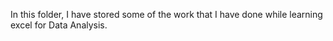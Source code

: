In this folder, I have stored some of the work that I have done while learning excel for Data Analysis.
